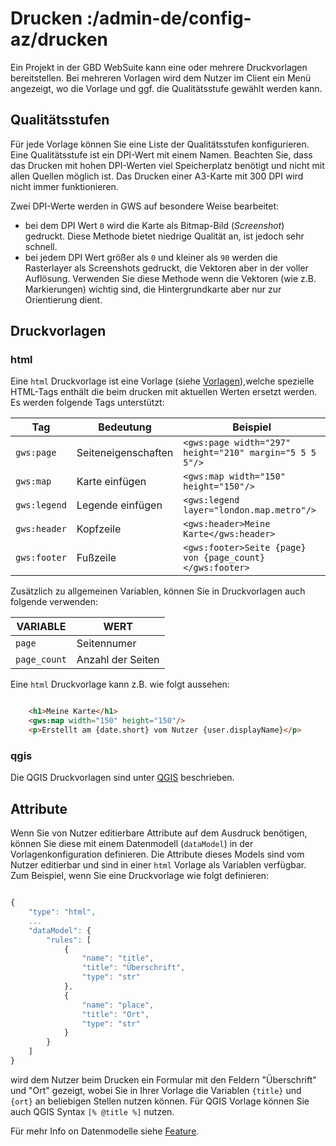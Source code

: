 # Drucken :/admin-de/config-az/drucken

Ein Projekt in der GBD WebSuite kann eine oder mehrere Druckvorlagen bereitstellen. Bei mehreren Vorlagen wird dem Nutzer im Client ein Menü angezeigt, wo die Vorlage und ggf. die Qualitätsstufe gewählt werden kann.

## Qualitätsstufen

Für jede Vorlage können Sie eine Liste der Qualitätsstufen konfigurieren. Eine Qualitätsstufe ist ein DPI-Wert mit einem Namen. Beachten Sie, dass das Drucken mit hohen DPI-Werten viel Speicherplatz benötigt und nicht mit allen Quellen möglich ist. Das Drucken einer A3-Karte mit 300 DPI wird nicht immer funktionieren.

Zwei DPI-Werte werden in GWS auf besondere Weise bearbeitet:

- bei dem DPI Wert ``0`` wird  die Karte als Bitmap-Bild (*Screenshot*) gedruckt. Diese Methode bietet niedrige Qualität an, ist jedoch sehr schnell.
- bei jedem DPI Wert größer als ``0`` und kleiner als ``90`` werden die Rasterlayer als Screenshots gedruckt, die Vektoren aber in der voller Auflösung. Verwenden Sie diese Methode wenn die Vektoren (wie z.B. Markierungen) wichtig sind, die Hintergrundkarte aber nur zur Orientierung dient.

## Druckvorlagen

### html

Eine ``html`` Druckvorlage ist eine Vorlage (siehe [Vorlagen](/admin-de/config-az/vorlagen)),welche spezielle HTML-Tags enthält die beim drucken mit aktuellen Werten ersetzt werden. Es werden folgende Tags unterstützt:

| Tag | Bedeutung | Beispiel|
|---|---|---|
| ``gws:page`` | Seiteneigenschaften | ``<gws:page width="297" height="210" margin="5 5 5 5"/>`` |
| ``gws:map`` | Karte einfügen | ``<gws:map width="150" height="150"/>`` |
| ``gws:legend`` | Legende einfügen | ``<gws:legend layer="london.map.metro"/>`` |
| ``gws:header`` | Kopfzeile | ``<gws:header>Meine Karte</gws:header>`` |
| ``gws:footer`` | Fußzeile | ``<gws:footer>Seite {page} von {page_count}</gws:footer>`` |

Zusätzlich zu allgemeinen Variablen, können Sie in Druckvorlagen auch folgende verwenden:

| VARIABLE | WERT |
|---|---|
| ``page`` | Seitennumer |
| ``page_count`` | Anzahl der Seiten |

Eine ``html`` Druckvorlage kann z.B. wie folgt aussehen:

```html

    <h1>Meine Karte</h1>
    <gws:map width="150" height="150"/>
    <p>Erstellt am {date.short} vom Nutzer {user.displayName}</p>
```

### qgis

Die QGIS Druckvorlagen sind unter [QGIS](/admin-de/plugin/qgis) beschrieben.

## Attribute

Wenn Sie von Nutzer editierbare Attribute auf dem Ausdruck benötigen, können Sie diese mit einem Datenmodell (``dataModel``) in der Vorlagenkonfiguration definieren. Die Attribute dieses Models sind vom Nutzer editierbar und sind in einer ``html`` Vorlage als Variablen verfügbar. Zum Beispiel, wenn Sie eine Druckvorlage wie folgt definieren:

```javascript

{
    "type": "html",
    ...
    "dataModel": {
        "rules": [
            {
                "name": "title",
                "title": "Überschrift",
                "type": "str"
            },
            {
                "name": "place",
                "title": "Ort",
                "type": "str"
            }
        }
    ]
}
```

wird dem Nutzer beim Drucken ein Formular mit den Feldern "Überschrift" und "Ort" gezeigt, wobei Sie in Ihrer Vorlage die Variablen ``{title}`` und ``{ort}`` an beliebigen Stellen nutzen können. Für QGIS Vorlage können Sie auch QGIS Syntax ``[% @title %]`` nutzen.

Für mehr Info on Datenmodelle siehe [Feature](/admin-de/config-az/feature).